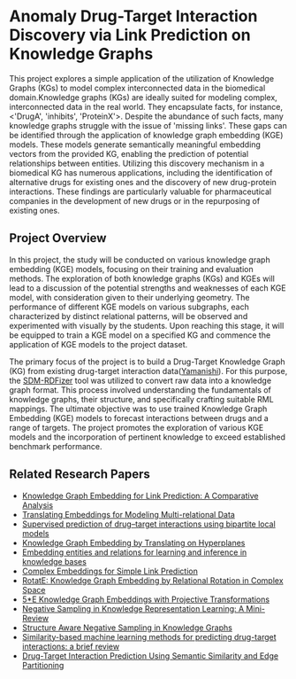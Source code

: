 # Anomaly Drug-Target Interaction Discovery via Link Prediction on Knowledge Graphs

This project explores a simple application of the utilization of Knowledge Graphs (KGs) to model complex interconnected data in the biomedical domain.Knowledge graphs (KGs) are ideally suited for modeling complex, interconnected data in the real world. They encapsulate facts, for instance, <'DrugA', 'inhibits', 'ProteinX'>. Despite the abundance of such facts, many knowledge graphs struggle with the issue of 'missing links'. These gaps can be identified through the application of knowledge graph embedding (KGE) models. These models generate semantically meaningful embedding vectors from the provided KG, enabling the prediction of potential relationships between entities. Utilizing this discovery mechanism in a biomedical KG has numerous applications, including the identification of alternative drugs for existing ones and the discovery of new drug-protein interactions. These findings are particularly valuable for pharmaceutical companies in the development of new drugs or in the repurposing of existing ones.

## Project Overview

In this project, the study will be conducted on various knowledge graph embedding (KGE) models, focusing on their training and evaluation methods. The exploration of both knowledge graphs (KGs) and KGEs will lead to a discussion of the potential strengths and weaknesses of each KGE model, with consideration given to their underlying geometry. The performance of different KGE models on various subgraphs, each characterized by distinct relational patterns, will be observed and experimented with visually by the students. Upon reaching this stage, it will be equipped to train a KGE model on a specified KG and commence the application of KGE models to the project dataset.

The primary focus of the project is to build a Drug-Target Knowledge Graph (KG) from existing drug-target interaction data([Yamanishi](http://web.kuicr.kyoto-u.ac.jp/supp/yoshi/drugtarget/)). For this purpose, the [SDM-RDFizer](https://github.com/SDM-TIB/SDM-RDFizer) tool was utilized to convert raw data into a knowledge graph format. This process involved understanding the fundamentals of knowledge graphs, their structure, and specifically crafting suitable RML mappings. The ultimate objective was to use trained Knowledge Graph Embedding (KGE) models to forecast interactions between drugs and a range of targets. The project promotes the exploration of various KGE models and the incorporation of pertinent knowledge to exceed established benchmark performance.

## Related Research Papers

- [Knowledge Graph Embedding for Link Prediction: A Comparative Analysis](https://arxiv.org/abs/2002.00819)
- [Translating Embeddings for Modeling Multi-relational Data](https://proceedings.neurips.cc/paper/2013/hash/1cecc7a77928ca8133fa24680a88d2f9-Abstract.html)
- [Supervised prediction of drug–target interactions using bipartite local models](https://academic.oup.com/bioinformatics/article/25/18/2397/197654?login=true)
- [Knowledge Graph Embedding by Translating on Hyperplanes](https://ojs.aaai.org/index.php/AAAI/article/view/8870)
- [Embedding entities and relations for learning and inference in knowledge bases](https://arxiv.org/abs/1412.6575)
- [Complex Embeddings for Simple Link Prediction](https://arxiv.org/abs/1606.06357)
- [RotatE: Knowledge Graph Embedding by Relational Rotation in Complex Space](https://arxiv.org/abs/1902.10197)
- [5*E Knowledge Graph Embeddings with Projective Transformations](https://arxiv.org/abs/2006.04986)
- [Negative Sampling in Knowledge Representation Learning: A Mini-Review](https://aircconline.com/csit/abstract/v10n15/csit101519.html)
- [Structure Aware Negative Sampling in Knowledge Graphs](https://arxiv.org/abs/2009.11355)
- [Similarity-based machine learning methods for predicting drug-target interactions: a brief review](https://academic.oup.com/bib/article/15/5/734/2422306?login=true)
- [Drug-Target Interaction Prediction Using Semantic Similarity and Edge Partitioning](https://link.springer.com/chapter/10.1007/978-3-319-11964-9_9)
